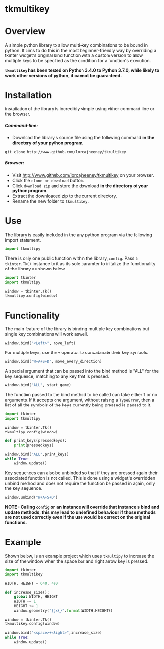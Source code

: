 # tkmultikey
# Overview
A simple python library to allow multi-key combinations to be bound in python. It aims to do this in the most beginner-friendly way by overriding a tkinter widget's original bind function with a custom version to allow multiple keys to be specified as the condition for a function's execution.

**`tkmultikey` has been tested on Python 3.4.0 to Python 3.7.0, while likely to work other versions of python, it cannot be guaranteed.**
# Installation
Installation of the library is incredibly simple using either command line or the browser.
##### Command-line:
- Download the library's source file using the following command **in the directory of your python program**.
```
git clone http://www.github.com/lorcajheeney/tkmultikey
```
##### Browser:
- Visit http://www.github.com/lorcajheeney/tkmultikey on your browser.
- Click the `clone or download` button.
- Click `download zip` and store the download **in the directory of your python program**.
- Extract the downloaded zip to the current directory.
- Rename the new folder to `tkmultikey`.
# Use
The library is easily included in the any python program via the following import statement.
```python
import tkmultipy
```
There is only one public function within the library, `config`. Pass a `tkinter.Tk()` instance to it as its sole paramter to initalize the functionality of the library as shown below.
```python
import tkinter
import tkmultipy

window = tkinter.Tk()
tkmultipy.config(window)
```
# Functionality
The main feature of the library is binding multiple key combinations but single key combinations will work aswell.
```python
window.bind("<Left>", move_left)
```
For multiple keys, use the `+` operator to concatanate their key symbols.
```python
window.bind("W+A+S+D", move_every_direction)
```
A special argument that can be passed into the bind method is "ALL" for the key sequence, matching to any key that is pressed.
```python
window.bind("ALL", start_game)
```
The function passed to the bind method to be called can take either 1 or no arguments. If it accepts one argument, without raising a `TypeError`, then a list of all the symbols of the keys currently being pressed is passed to it.
```python
import tkinter
import tkmultipy

window = tkinter.Tk()
tkmultipy.config(window)

def print_keys(pressedkeys):
    print(pressedkeys)

window.bind("ALL",print_keys)
while True:
    window.update()
```
Key sequences can also be unbinded so that if they are pressed again their associated function is not called. This is done using a widget's overridden unbind method and does not require the function be passed in again, only the key sequence.
```python
window.unbind("W+A+S+D")
```
**NOTE : Calling `config` on an instance will override that instance's bind and update methods, this may lead to undefined behaviour if those methods are not used correctly even if the use would be correct on the original functions.**
# Example
Shown below, is an example project which uses `tkmultipy` to  increase the size of the window when the space bar and right arrow key is pressed.
```python
import tkinter
import tkmultikey

WIDTH, HEIGHT = 640, 480

def increase_size():
    global WIDTH, HEIGHT
    WIDTH += 1
    HEIGHT += 1
    window.geometry("{}x{}".format(WIDTH,HEIGHT))

window = tkinter.Tk()
tkmultikey.config(window)

window.bind("<space>+<Right>",increase_size)
while True:
    window.update()
```

